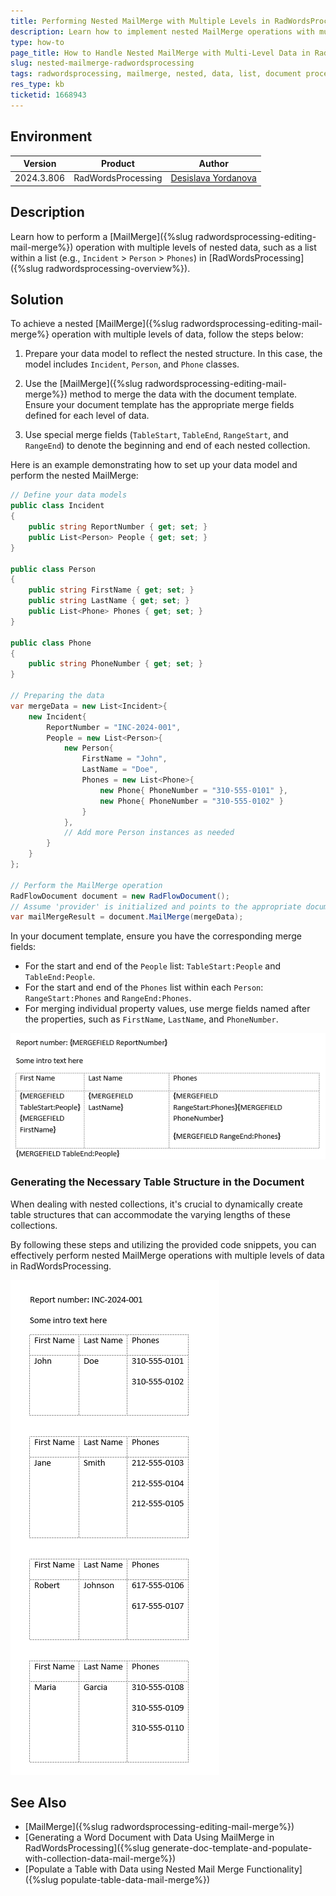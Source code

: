 ```yaml
---
title: Performing Nested MailMerge with Multiple Levels in RadWordsProcessing
description: Learn how to implement nested MailMerge operations with multiple levels of data, such as handling lists within lists, in RadWordsProcessing.
type: how-to
page_title: How to Handle Nested MailMerge with Multi-Level Data in RadWordsProcessing
slug: nested-mailmerge-radwordsprocessing
tags: radwordsprocessing, mailmerge, nested, data, list, document processing
res_type: kb
ticketid: 1668943
---
```


## Environment

| Version | Product | Author | 
| --- | --- | ---- | 
| 2024.3.806| RadWordsProcessing |[Desislava Yordanova](https://www.telerik.com/blogs/author/desislava-yordanova)| 

## Description

Learn how to perform a [MailMerge]({%slug radwordsprocessing-editing-mail-merge%}) operation with multiple levels of nested data, such as a list within a list (e.g., `Incident` > `Person` > `Phones`) in [RadWordsProcessing]({%slug radwordsprocessing-overview%}).

## Solution

To achieve a nested [MailMerge]({%slug radwordsprocessing-editing-mail-merge%} operation with multiple levels of data, follow the steps below:

1. Prepare your data model to reflect the nested structure. In this case, the model includes `Incident`, `Person`, and `Phone` classes.

2. Use the [MailMerge]({%slug radwordsprocessing-editing-mail-merge%}) method to merge the data with the document template. Ensure your document template has the appropriate merge fields defined for each level of data.

3. Use special merge fields (`TableStart`, `TableEnd`, `RangeStart`, and `RangeEnd`) to denote the beginning and end of each nested collection.

Here is an example demonstrating how to set up your data model and perform the nested MailMerge:

```csharp
// Define your data models
public class Incident
{
    public string ReportNumber { get; set; }
    public List<Person> People { get; set; }
}

public class Person
{
    public string FirstName { get; set; }
    public string LastName { get; set; }
    public List<Phone> Phones { get; set; }
}

public class Phone
{
    public string PhoneNumber { get; set; }
}

// Preparing the data
var mergeData = new List<Incident>{
    new Incident{
        ReportNumber = "INC-2024-001",
        People = new List<Person>{
            new Person{
                FirstName = "John",
                LastName = "Doe",
                Phones = new List<Phone>{
                    new Phone{ PhoneNumber = "310-555-0101" },
                    new Phone{ PhoneNumber = "310-555-0102" }
                }
            },
            // Add more Person instances as needed
        }
    }
};

// Perform the MailMerge operation
RadFlowDocument document = new RadFlowDocument();
// Assume 'provider' is initialized and points to the appropriate document format provider
var mailMergeResult = document.MailMerge(mergeData);
```

In your document template, ensure you have the corresponding merge fields:

- For the start and end of the `People` list: `TableStart:People` and `TableEnd:People`.
- For the start and end of the `Phones` list within each `Person`: `RangeStart:Phones` and `RangeEnd:Phones`.
- For merging individual property values, use merge fields named after the properties, such as `FirstName`, `LastName`, and `PhoneNumber`.

![Nested mail merge template](images/nested-mail-merge-template.png)  

### Generating the Necessary Table Structure in the Document

When dealing with nested collections, it's crucial to dynamically create table structures that can accommodate the varying lengths of these collections.

By following these steps and utilizing the provided code snippets, you can effectively perform nested MailMerge operations with multiple levels of data in RadWordsProcessing.

![Nested mail merge](images/nested-mail-merge-result.png) 

## See Also

- [MailMerge]({%slug radwordsprocessing-editing-mail-merge%})
- [Generating a Word Document with Data Using MailMerge in RadWordsProcessing]({%slug generate-doc-template-and-populate-with-collection-data-mail-merge%})
- [Populate a Table with Data using Nested Mail Merge Functionality]({%slug populate-table-data-mail-merge%})
